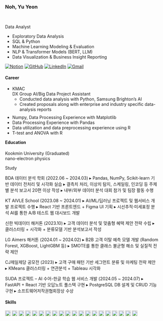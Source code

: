 ### Noh, Yu Yeon
<br>

Data Analyst

- Exploratory Data Analysis
- SQL & Python
- Machine Learning Modeling & Evaluation  
- NLP & Transformer Models (BERT, LLM)  
- Data Visualization & Business Insight Reporting  

[![Notion](https://img.shields.io/badge/Notion-000000?style=flat-square&logo=notion&logoColor=white)](https://www.notion.so/Portfolio-1d64e0d74e0780a697b0ca7e82152f4e) [![GitHub](https://img.shields.io/badge/GitHub-181717?style=flat-square&logo=github&logoColor=white)](https://github.com/Ellie-noh) [![LinkedIn](https://img.shields.io/badge/LinkedIn-0A66C2?style=flat-square&logo=linkedin&logoColor=white)](https://www.linkedin.com/in/yuyeonnoh/) [![Gmail](https://img.shields.io/badge/Gmail-D14836?style=flat-square&logo=gmail&logoColor=white)](mailto:nomir200@kookmin.ac.kr)


#### Career
- KMAC  <br>
  DX Group AI/Big Data Project Assistant
  - Conducted data analysis with Python, Samsung Brighton’s AI
  - Created proposals along with enterprise and industry specific data-analysis reports 





<ul style="margin-top: -5px; margin-bottom: -5px;">
  <li>Numpy, Data Processing Experience with Matplotlib</li>
  <li>Data Processing Experience with Pandas</li>
  <li>Data utilization and data preprocessing experience using R</li>
  <li>T-test and ANOVA with R</li>
</ul>



#### Education <br>
  Kookmin University (Graduated)<br>
  nano-electron physics


Study

BDA 데이터 분석 학회 (2022.06 ~ 2024.03)
▸ Pandas, NumPy, Scikit-learn 기반 데이터 전처리 및 시각화 실습
▸ 결측치 처리, 이상치 탐지, 스케일링, 인코딩 등 주제별 분석 보고서 20편 이상 작성
▸ 내부/외부 데이터 분석 대회 참가 및 팀장 활동 수행

KT AIVLE School (2023.08 ~ 2024.01)
▸ AI/ML/딥러닝 프로젝트 및 웹서비스 개발 프로젝트 수행
▸ React 기반 프론트엔드 + Figma UI 기획
▸ 시선추적·미세표정 분석 AI를 통한 A/B 테스트 웹 대시보드 개발

신한 빅데이터 해커톤 (2023.10)
▸ 고객 데이터 분석 및 맞춤형 혜택 제안 전략 수립
▸ 클러스터링 + 시각화 + 분류모델 기반 분석보고서 작성

LG Aimers 해커톤 (2024.01 ~ 2024.02)
▸ B2B 고객 이탈 예측 모델 개발 (Random Forest, XGBoost, LightGBM 등)
▸ SMOTE를 통한 클래스 불균형 해소 및 실질적 전략 제안

CJ제일제당 공모전 (2023)
▸ 고객 구매 패턴 기반 세그먼트 분류 및 마케팅 전략 제안
▸ KMeans 클러스터링 + 연관분석 + Tableau 시각화

SUDA 프로젝트 – AI 수어-한글 학습 웹 서비스 개발 (2024.05 ~ 2024.07)
▸ FastAPI + React 기반 오답노트 풀스택 구현
▸ PostgreSQL DB 설계 및 CRUD 기능 구현
▸ 소프트웨어저작권협회장상 수상




#### Skills 
<img src="https://img.shields.io/badge/R-276DC3?style=flat-square&logo=r&logoColor=white" height="18px"> <img src="https://img.shields.io/badge/Python-3776AB?style=flat-square&logo=python&logoColor=white" height="18px"> <img src="https://img.shields.io/badge/MySQL-4479A1?style=flat-square&logo=mysql&logoColor=white" height="18px"> <img src="https://img.shields.io/badge/Oracle-F80000?style=flat-square&logo=oracle&logoColor=white" height="18px"> <img src="https://img.shields.io/badge/PostgreSQL-4169E1?style=flat-square&logo=postgresql&logoColor=white" height="18px"> <img src="https://img.shields.io/badge/NumPy-013243?style=flat-square&logo=numpy&logoColor=white" height="18px"> <img src="https://img.shields.io/badge/Pandas-150458?style=flat-square&logo=pandas&logoColor=white" height="18px"> <img src="https://img.shields.io/badge/Kaggle-20BEFF?style=flat-square&logo=kaggle&logoColor=white" height="18px"> <img src="https://img.shields.io/badge/JavaScript-F7DF1E?style=flat-square&logo=javascript&logoColor=black" height="18px"> <img src="https://img.shields.io/badge/FastAPI-009688?style=flat-square&logo=fastapi&logoColor=white" height="18px"> <img src="https://img.shields.io/badge/React-20232A?style=flat-square&logo=react&logoColor=61DAFB" height="18px"> <img src="https://img.shields.io/badge/Seaborn-3776AB?style=flat-square&logo=python&logoColor=white" height="18px"> <img src="https://img.shields.io/badge/Matplotlib-11557c?style=flat-square&logo=python&logoColor=white" height="18px"> <img src="https://img.shields.io/badge/Scikit--learn-F7931E?style=flat-square&logo=scikit-learn&logoColor=white" height="18px"> <img src="https://img.shields.io/badge/XGBoost-d94e3d?style=flat-square&logo=xgboost&logoColor=white" height="18px"> <img src="https://img.shields.io/badge/LightGBM-027b8f?style=flat-square&logo=leaflet&logoColor=white" height="18px"> <img src="https://img.shields.io/badge/CatBoost-ffcc00?style=flat-square&logo=cat&logoColor=black" height="18px"> <img src="https://img.shields.io/badge/Jupyter-F37626?style=flat-square&logo=jupyter&logoColor=white" height="18px"> <img src="https://img.shields.io/badge/VS_Code-007ACC?style=flat-square&logo=visual-studio-code&logoColor=white" height="18px"> <img src="https://img.shields.io/badge/Slack-4A154B?style=flat-square&logo=slack&logoColor=white" height="18px">
